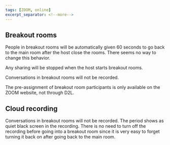 ```yaml
---
tags: [ZOOM, online]
excerpt_separator: <!--more-->
---
```


## Breakout rooms

People in breakout rooms will be automatically given 60 seconds to go back to the main room after the host close the rooms. There seems no way to change this behavior.

Any sharing will be stopped when the host starts breakout rooms.

Conversations in breakout rooms will not be recorded.

The pre-assignment of breakout room participants is only available on the ZOOM website, not through D2L.

<!--more-->

## Cloud recording

Conversations in breakout rooms will not be recorded. The period shows as quiet black screen in the recording. There is no need to turn off the recording before going into a breakout room since it is very easy to forget turning it back on after going back to the main room.

